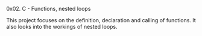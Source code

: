 0x02. C - Functions, nested loops

This project focuses on the definition, declaration and calling of functions.
It also looks into the workings of nested loops.
